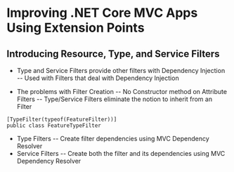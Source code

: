 # Improving .NET Core MVC Apps Using Extension Points

## Introducing Resource, Type, and Service Filters

- Type and Service Filters provide other filters with Dependency Injection
-- Used with Filters that deal with Dependency Injection

- The problems with Filter Creation
-- No Constructor method on Attribute Filters
-- Type/Service Filters eliminate the notion to inherit from an Filter

```<c#>
[TypeFilter(typeof(FeatureFilter))]
public class FeatureTypeFilter

```

- Type Filters
-- Create filter dependencies using MVC Dependency Resolver
- Service Filters
-- Create both the filter and its dependencies using MVC Dependency Resolver

